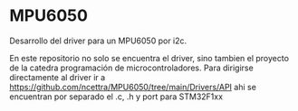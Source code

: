 # MPU6050
Desarrollo del driver para un MPU6050 por i2c.

En este repositorio no solo se encuentra el driver, sino tambien el proyecto de la catedra programación de microcontroladores.
Para dirigirse directamente al driver ir a https://github.com/ncettra/MPU6050/tree/main/Drivers/API ahi se encuentran por separado
el .c, .h y port para STM32F1xx
